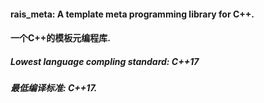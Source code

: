 #### rais_meta: A template meta programming library for C++.
####             一个C++的模板元编程库.

##### Lowest language compling standard: C++17
##### 最低编译标准: C++17.  
